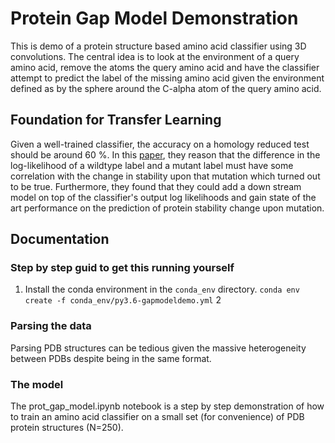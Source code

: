 # Protein Gap Model Demonstration 
This is  demo of a protein structure based amino acid classifier using 3D convolutions. The central idea is to look at the environment of a query amino acid, remove the atoms the query amino acid and have the classifier attempt to predict the label of the missing amino acid given the environment defined as by the sphere around the C-alpha atom of the query amino acid. 

## Foundation for Transfer Learning
Given a well-trained classifier, the accuracy on a homology reduced test should be around 60 %. In this [paper](http://papers.nips.cc/paper/6935-spherical-convolutions-and-their-application-in-molecular-modelling), they reason that the difference in the log-likelihood of a wildtype label and a mutant label must have some correlation with the change in stability upon that mutation which turned out to be true. Furthermore, they found that they could add a down stream model on top of the classifier's output log likelihoods and gain state of the art performance on the prediction of protein stability change upon mutation.

## Documentation

### Step by step guid to get this running yourself
1. Install the conda environment in the `conda_env` directory.
`conda env create -f conda_env/py3.6-gapmodeldemo.yml`
2

### Parsing the data
Parsing PDB structures can be tedious given the massive heterogeneity between PDBs despite being in the same format. 

### The model
The prot_gap_model.ipynb notebook is a step by step demonstration of how to train an amino acid classifier on a small set (for convenience) of PDB protein structures (N=250).
